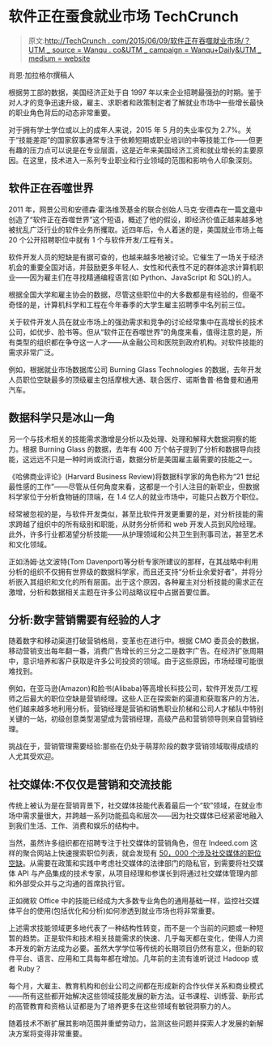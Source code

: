 # 软件正在蚕食就业市场 TechCrunch

> 原文:[http://TechCrunch . com/2015/06/09/软件正在吞噬就业市场/？UTM _ source = Wanqu . co&UTM _ campaign = Wanqu+Daily&UTM _ medium = website](http://techcrunch.com/2015/06/09/software-is-eating-the-job-market/?utm_source=wanqu.co&utm_campaign=Wanqu+Daily&utm_medium=website)

肖恩·加拉格尔撰稿人

根据劳工部的数据，美国经济正处于自 1997 年以来企业招聘最强劲的时期。鉴于对人才的竞争迅速升级，雇主、求职者和政策制定者了解就业市场中一些增长最快的职业角色背后的动态非常重要。

对于拥有学士学位或以上的成年人来说，2015 年 5 月的失业率仅为 2.7%。关于“技能差距”的国家叙事通常专注于依赖短期或职业培训的中等技能工作——但更有趣的压力点可以说是在专业层面，这是近年来美国经济工资和就业增长的主要原因。在这里，技术进入一系列专业职业和行业领域的范围和影响令人印象深刻。

## 软件正在吞噬世界

2011 年，网景公司和安德森·霍洛维茨基金的联合创始人马克·安德森在一篇[文章](http://www.wsj.com/articles/SB10001424053111903480904576512250915629460)中创造了“软件正在吞噬世界”这个短语，概述了他的假设，即经济价值正越来越多地被扰乱广泛行业的软件业务所攫取。近四年后，令人着迷的是，美国就业市场上每 20 个公开招聘职位中就有 1 个与软件开发/工程有关。

软件开发人员的短缺是有据可查的，也越来越多地被讨论。它催生了一场关于经济机会的重要全国对话，并鼓励更多年轻人、女性和代表性不足的群体追求计算机职业——因为雇主们在寻找精通编程语言(如 Python、JavaScript 和 SQL)的人。

根据全国大学和雇主协会的数据，尽管这些职位中的大多数都是有经验的，但毫不奇怪的是，计算机科学和工程在今年春季的大学生雇主招聘季中名列前三位。

关于软件开发人员在就业市场上的强劲需求和竞争的讨论经常集中在高增长的技术公司，如优步、脸书等。但从“软件正在吞噬世界”的角度来看，值得注意的是，所有类型的组织都在争夺这一人才——从金融公司和医院到政府机构。对软件技能的需求非常广泛。

例如，根据就业市场数据库公司 Burning Glass Technologies 的数据，去年开发人员职位空缺最多的顶级雇主包括摩根大通、联合医疗、诺斯鲁普·格鲁曼和通用汽车。

## 数据科学只是冰山一角

另一个与技术相关的技能需求激增是分析以及处理、处理和解释大数据洞察的能力。根据 Burning Glass 的数据，去年有 400 万个帖子提到了分析和数据导向技能，这远远不只是一种时尚或流行语，数据分析是美国雇主最需要的技能之一。

《哈佛商业评论》(Harvard Business Review)将数据科学家的角色称为“21 世纪最性感的工作”——尽管从任何角度来看，这都是一个引人注目的新职业，但数据科学家位于分析食物链的顶端，在 1.4 亿人的就业市场中，可能只占数万个职位。

经常被忽视的是，与软件开发类似，甚至比软件开发更重要的是，对分析技能的需求跨越了组织中的所有级别和职能，从财务分析师和 web 开发人员到风险经理。此外，许多行业都渴望分析技能——从护理领域和公共卫生到刑事司法，甚至艺术和文化领域。

正如汤姆·达文波特(Tom Davenport)等分析专家所建议的那样，在其战略中利用分析的组织不仅拥有世界级的数据科学家，而且还支持“分析业余爱好者”，并将分析嵌入其组织和文化的所有层面。出于这个原因，各种雇主对分析技能的需求正在激增，分析和数据相关主题在许多公司战略议程中占据首要位置。

## 分析:数字营销需要有经验的人才

随着数字和移动渠道打破营销格局，变革也在进行中。根据 CMO 委员会的数据，移动营销支出每年翻一番，消费广告增长的三分之二是数字广告。在经济扩张周期中，意识培养和客户获取是许多公司投资的领域。由于这些原因，市场经理可能很难找到。

例如，在亚马逊(Amazon)和脸书(Alibaba)等高增长科技公司，软件开发员/工程师之后最大的职位空缺是营销经理。这些人正在探索新的渠道和获取客户的方法，他们越来越多地利用分析。营销经理是营销和销售职业阶梯和公司人才梯队中特别关键的一站，初级创意类型渴望成为营销经理，高级产品和营销领导则来自营销经理。

挑战在于，营销管理需要经验:那些在仍处于萌芽阶段的数字营销领域取得成绩的人尤其受欢迎。

## 社交媒体:不仅仅是营销和交流技能

传统上被认为是在营销背景下，社交媒体技能代表着最后一个“软”领域，在就业市场中需求量很大，并跨越一系列功能孤岛和层次——因为社交媒体已经紧密地融入到我们生活、工作、消费和娱乐的结构中。

当然，虽然许多组织都在招聘专注于社交媒体的营销角色，但在 Indeed.com 这样的聚合网站上快速搜索职位列表，就会发现有 [50，000 个涉及社交媒体的职位空缺](http://www.indeed.com/jobs?q=%22social+media%22&l=)。从需要在政策和实践中考虑社交媒体的法律部门的隐私官，到需要将社交媒体 API 与产品集成的技术专家，从项目经理和参谋长到将通过社交媒体管理内部和外部受众并与之沟通的首席执行官。

正如微软 Office 中的技能已经成为大多数专业角色的通用基础一样，监控社交媒体平台的使用(包括优化和分析)如何渗透到就业市场也将非常重要。

上述需求技能领域更多地代表了一种结构性转变，而不是一个当前的问题或一种短暂的趋势。正是软件和技术相关技能需求的快速、几乎每天都在变化，使得人力资本开发的新方法成为必要。虽然大学学位等传统的长期项目仍然有意义，但新的软件平台、语言、应用和工具每年都在增加。几年前的主流有谁听说过 Hadoop 或者 Ruby？

每个月，大雇主、教育机构和创业公司之间都在形成新的合作伙伴关系和商业模式——所有这些都开始解决这些领域技能发展的新方法。证书课程、训练营、新形式的高管教育和资格认证都是为了培养更多在这些领域有敏锐洞察力的人。

随着技术不断扩展其影响范围并重塑劳动力，监测这些问题并探索人才发展的新解决方案将变得非常重要。
